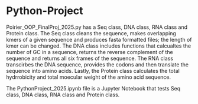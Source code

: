 # Python-Project

Poirier_OOP_FinalProj_2025.py has a Seq class, DNA class, RNA class and Protein class. The Seq class cleans the sequence, makes overlapping kmers of a given sequence and produces fasta formatted files; the length of kmer can be changed. The DNA class includes functions that calcualtes the number of GC in a sequence, returns the reverse complement of the sequence and returns all six frames of the sequence. The RNA class transcirbes the DNA sequence, provides the codons and then translate the sequence into amino acids. Lastly, the Protein class calculates the total hydrrobicity and total moecular weight of the amino acid sequence. 

The PythonProject_2025.ipynb file is a Jupyter Notebook that tests Seq class, DNA class, RNA class and Protein class. 
